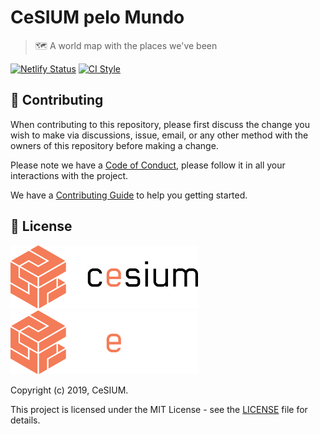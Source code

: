 [contributing]: CONTRIBUTING.md
[code_of_conduct]: CODE_OF_CONDUCT.md
[license]: LICENSE.txt
[netlify-badge]: https://api.netlify.com/api/v1/badges/88366cb6-c159-4b8b-8efe-502f11059215/deploy-status
[netlify-status]: https://app.netlify.com/sites/cesium-pelo-mundo/deploys
[ci-style-status]: https://github.com/cesium/CeSIUMpeloMundo/actions/workflows/style.yml/badge.svg
[ci-style-workflow]: https://github.com/cesium/CeSIUMpeloMundo/actions/workflows/style.yml

# CeSIUM pelo Mundo

> :world_map: A world map with the places we've been

[![Netlify Status][netlify-badge]][netlify-status]
[![CI Style][ci-style-status]][ci-style-workflow]

## 🤝 Contributing

When contributing to this repository, please first discuss the change you wish
to make via discussions, issue, email, or any other method with the owners of
this repository before making a change.

Please note we have a [Code of Conduct](CODE_OF_CONDUCT.md), please follow it
in all your interactions with the project.

We have a [Contributing Guide][contributing] to help you getting started.

## 📝 License

<img src=".github/brand/cesium-DARK.svg#gh-light-mode-only" width="300">
<img src=".github/brand/cesium-LIGHT.svg#gh-dark-mode-only" width="300">

Copyright (c) 2019, CeSIUM.

This project is licensed under the MIT License - see the [LICENSE][license]
file for details.
